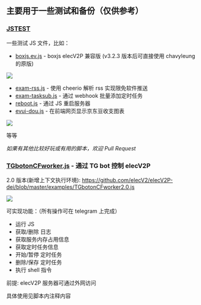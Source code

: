 ## 主要用于一些测试和备份（仅供参考）

### [JSTEST](https://github.com/elecV2/elecV2P-dei/tree/master/examples/JSTEST)

一些测试 JS 文件，比如：

- [boxjs.ev.js](https://github.com/elecV2/elecV2P-dei/blob/master/examples/JSTEST/boxjs.ev.js) \- boxjs elecV2P 兼容版 (v3.2.3 版本后可直接使用 chavyleung 的原版)

![](https://raw.githubusercontent.com/elecV2/elecV2P-dei/master/examples/res/boxjs-test.png)

- [exam-rss.js](https://github.com/elecV2/elecV2P-dei/blob/master/examples/JSTEST/exam-rss.js) \- 使用 cheerio 解析 rss 实现限免软件推送
- [exam-tasksub.js](https://github.com/elecV2/elecV2P-dei/blob/master/examples/JSTEST/exam-tasksub.js) \- 通过 webhook 批量添加定时任务
- [reboot.js](https://github.com/elecV2/elecV2P-dei/blob/master/examples/JSTEST/reboot.js) \- 通过 JS 重启服务器
- [evui-dou.js](https://github.com/elecV2/elecV2P-dei/blob/master/examples/JSTEST/evui-dou.js) \- 在前端网页显示京东豆收支图表

![](https://raw.githubusercontent.com/elecV2/elecV2P-dei/master/examples/res/evuidou.png)

等等

*如果有其他比较好玩或有用的脚本，欢迎 Pull Request*

### [TGbotonCFworker.js](https://github.com/elecV2/elecV2P-dei/blob/master/examples/TGbotonCFworker.js) - 通过 TG bot 控制 elecV2P

2.0 版本(新增上下文执行环境): https://github.com/elecV2/elecV2P-dei/blob/master/examples/TGbotonCFworker2.0.js

![](https://raw.githubusercontent.com/elecV2/elecV2P-dei/master/examples/res/tgbot.png)

可实现功能：（所有操作可在 telegram 上完成）
- 运行 JS
- 获取/删除 日志
- 获取服务内存占用信息
- 获取定时任务信息
- 开始/暂停 定时任务
- 删除/保存 定时任务
- 执行 shell 指令

前提: elecV2P 服务器可通过外网访问

具体使用见脚本内注释内容
